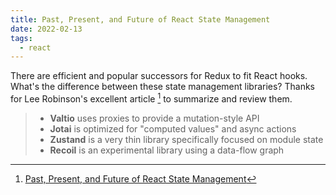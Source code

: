 ```yaml
---
title: Past, Present, and Future of React State Management
date: 2022-02-13
tags:
  - react
---
```


There are efficient and popular successors for Redux to fit React hooks. What's
the difference between these state management libraries? Thanks for Lee
Robinson's excellent article [^1] to summarize and review them.

> - **Valtio** uses proxies to provide a mutation-style API
> - **Jotai** is optimized for "computed values" and async actions
> - **Zustand** is a very thin library specifically focused on module state
> - **Recoil** is an experimental library using a data-flow graph

[^1]: [Past, Present, and Future of React State Management](https://leerob.io/blog/react-state-management)
